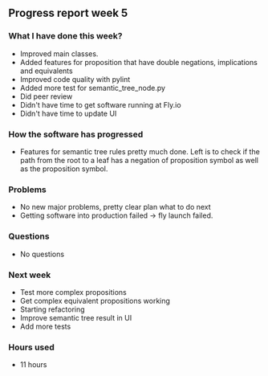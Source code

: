 ## Progress report week 5

### What I have done this week?
  - Improved main classes.
  - Added features for proposition that have double negations, implications and equivalents
  - Improved code quality with pylint
  - Added more test for semantic_tree_node.py
  - Did peer review
  - Didn't have time to get software running at Fly.io
  - Didn't have time to update UI

### How the software has progressed 
  - Features for semantic tree rules pretty much done. Left is to check if the path from the root to a leaf has a negation of proposition symbol as well as the proposition symbol.

### Problems
  - No new major problems, pretty clear plan what to do next
  - Getting software into production failed -> fly launch failed.

### Questions
  - No questions

### Next week
  - Test more complex propositions
  - Get complex equivalent propositions working
  - Starting refactoring
  - Improve semantic tree result in UI
  - Add more tests

### Hours used
  -  11 hours
